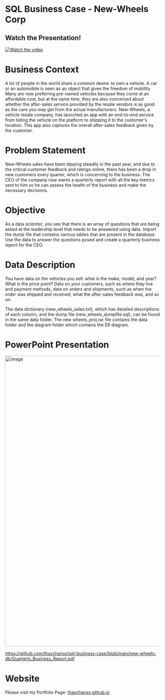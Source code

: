 # SQL Business Case - New-Wheels Corp


## Watch the Presentation!


[![Watch the video](https://github.com/thaychansy/sql-business-case/assets/161902555/935223de-c12f-410f-8878-3c3ea3d55310)](https://youtu.be/HlLSkGlabVY)



# Business Context

A lot of people in the world share a common desire: to own a vehicle. A car or an automobile is seen as an object that gives the freedom of mobility. Many are now preferring pre-owned vehicles because they come at an affordable cost, but at the same time, they are also concerned about whether the after-sales service provided by the resale vendors is as good as the care you may get from the actual manufacturers. New-Wheels, a vehicle resale company, has launched an app with an end-to-end service from listing the vehicle on the platform to shipping it to the customer's location. This app also captures the overall after-sales feedback given by the customer. 

# Problem Statement

New-Wheels sales have been dipping steadily in the past year, and due to the critical customer feedback and ratings online, there has been a drop in new customers every quarter, which is concerning to the business. The CEO of the company now wants a quarterly report with all the key metrics sent to him so he can assess the health of the business and make the necessary decisions.

# Objective

As a data scientist, you see that there is an array of questions that are being asked at the leadership level that needs to be answered using data. Import the dump file that contains various tables that are present in the database. Use the data to answer the questions posed and create a quarterly business report for the CEO.

# Data Description

You have data on the vehicles you sell: what is the make, model, and year? What is the price point? Data on your customers, such as where they live and payment methods, data on orders and shipments, such as when the order was shipped and received, what the after-sales feedback was, and so on.

The data dictionary (new_wheels_sales.txt), which has detailed descriptions of each column, and the dump file (new_wheels_dumpfile.sql), can be found in the same data folder. The new wheels_proj.rar file contains the data folder and the diagram folder which contains the ER diagram.

# PowerPoint Presentation

<img width="942" alt="image" src="https://github.com/thaychansy/sql-business-case/assets/161902555/b17f7465-648d-4d52-bcc7-8bc0a27edcd1">




https://github.com/thaychansy/sql-business-case/blob/main/new-wheels-db/Quarterly_Business_Report.pdf

# Website

Please visit my Portfolio Page: [thaychansy.github.io](https://thaychansy.github.io/)


